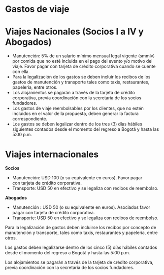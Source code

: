 # Gastos de viaje

# Viajes Nacionales (Socios I a IV y Abogados)

- Manutención: 5% de un salario mínimo mensual legal vigente (smmlv) por comida que no esté incluida en el pago del evento y/o motivo del viaje. Favor pagar con tarjeta de crédito corporativa cuando se cuente con ella.
- Para la legalización de los gastos se deben incluir los recibos de los gastos de manutención y transporte tales como taxis, restaurantes, papelería, entre otros.
- Los alojamientos se pagarán a través de la tarjeta de crédito corporativa, previa coordinación con la secretaria de los socios fundadores.
- Los gastos de viaje reembolsables por los clientes, que no estén incluidos en el valor de la propuesta, deben generar la factura correspondiente.
- Los gastos se deben legalizar dentro de los tres (3) días hábiles siguientes contados desde el momento del regreso a Bogotá y hasta las 5:00 p.m.

# Viajes internacionales

**Socios**

- Manutención: USD 100 (o su equivalente en euros). Favor pagar con tarjeta de crédito corporativa.
- Transporte: USD 50 en efectivo y se legaliza con recibos de reembolso.

**Abogados**

- Manutención : USD 50 (o su equivalente en euros). Asociados favor pagar con tarjeta de crédito corporativa.
- Transporte: USD 50 en efectivo y se legaliza con recibos de reembolso.

Para la legalización de gastos deben incluirse los recibos por concepto de manutención y transporte, tales como taxis, restaurantes y papelería, entre otros.

Los gastos deben legalizarse dentro de los cinco (5) días hábiles contados desde el momento del regreso a Bogotá y hasta las 5:00 p.m.

Los alojamientos se pagarán a través de la tarjeta de crédito corporativa, previa coordinación con la secretaria de los socios fundadores.